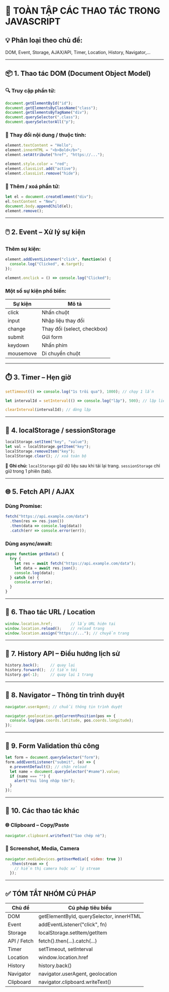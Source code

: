 
# 🧾 TOÀN TẬP CÁC THAO TÁC TRONG JAVASCRIPT

## 💡 Phân loại theo chủ đề:
DOM, Event, Storage, AJAX/API, Timer, Location, History, Navigator,...

---

## 📦 1. Thao tác DOM (Document Object Model)

### 🔍 Truy cập phần tử:
```js
document.getElementById("id");
document.getElementsByClassName("class");
document.getElementsByTagName("div");
document.querySelector(".class");
document.querySelectorAll("p");
```

### 🎯 Thay đổi nội dung / thuộc tính:
```js
element.textContent = "Hello";
element.innerHTML = "<b>Bold</b>";
element.setAttribute("href", "https://...");

element.style.color = "red";
element.classList.add("active");
element.classList.remove("hide");
```

### 🔧 Thêm / xoá phần tử:
```js
let el = document.createElement("div");
el.textContent = "New";
document.body.appendChild(el);
element.remove();
```

---

## 🖱️ 2. Event – Xử lý sự kiện

### Thêm sự kiện:
```js
element.addEventListener("click", function(e) {
  console.log("Clicked", e.target);
});

element.onclick = () => console.log("Clicked");
```

### Một số sự kiện phổ biến:
| Sự kiện     | Mô tả                          |
|-------------|-------------------------------|
| click       | Nhấn chuột                    |
| input       | Nhập liệu thay đổi            |
| change      | Thay đổi (select, checkbox)   |
| submit      | Gửi form                      |
| keydown     | Nhấn phím                     |
| mousemove   | Di chuyển chuột               |

---

## ⏱️ 3. Timer – Hẹn giờ

```js
setTimeout(() => console.log("1s trôi qua"), 1000); // chạy 1 lần

let intervalId = setInterval(() => console.log("lặp"), 500); // lặp liên tục

clearInterval(intervalId); // dừng lặp
```

---

## 💾 4. localStorage / sessionStorage

```js
localStorage.setItem("key", "value");
let val = localStorage.getItem("key");
localStorage.removeItem("key");
localStorage.clear(); // xoá toàn bộ
```

📌 **Ghi chú:** `localStorage` giữ dữ liệu sau khi tải lại trang. `sessionStorage` chỉ giữ trong 1 phiên (tab).

---

## 🌐 5. Fetch API / AJAX

### Dùng Promise:
```js
fetch("https://api.example.com/data")
  .then(res => res.json())
  .then(data => console.log(data))
  .catch(err => console.error(err));
```

### Dùng async/await:
```js
async function getData() {
  try {
    let res = await fetch("https://api.example.com/data");
    let data = await res.json();
    console.log(data);
  } catch (e) {
    console.error(e);
  }
}
```

---

## 📍 6. Thao tác URL / Location

```js
window.location.href;        // lấy URL hiện tại
window.location.reload();    // reload trang
window.location.assign("https://..."); // chuyển trang
```

---

## 🧭 7. History API – Điều hướng lịch sử

```js
history.back();     // quay lại
history.forward();  // tiến tới
history.go(-1);     // quay lại 1 trang
```

---

## 📡 8. Navigator – Thông tin trình duyệt

```js
navigator.userAgent; // chuỗi thông tin trình duyệt

navigator.geolocation.getCurrentPosition(pos => {
  console.log(pos.coords.latitude, pos.coords.longitude);
});
```

---

## 🧪 9. Form Validation thủ công

```js
let form = document.querySelector("form");
form.addEventListener("submit", (e) => {
  e.preventDefault(); // chặn reload
  let name = document.querySelector("#name").value;
  if (name === "") {
    alert("Vui lòng nhập tên");
  }
});
```

---

## 🧰 10. Các thao tác khác

### 🌐 Clipboard – Copy/Paste
```js
navigator.clipboard.writeText("Sao chép nè");
```

### 📸 Screenshot, Media, Camera
```js
navigator.mediaDevices.getUserMedia({ video: true })
  .then(stream => {
    // hiển thị camera hoặc xử lý stream
  });
```

---

## ✅ TÓM TẮT NHÓM CÚ PHÁP

| Chủ đề       | Cú pháp tiêu biểu                         |
|--------------|--------------------------------------------|
| DOM          | getElementById, querySelector, innerHTML   |
| Event        | addEventListener("click", fn)              |
| Storage      | localStorage.setItem/getItem               |
| API / Fetch  | fetch().then(...).catch(...)               |
| Timer        | setTimeout, setInterval                    |
| Location     | window.location.href                       |
| History      | history.back()                             |
| Navigator    | navigator.userAgent, geolocation           |
| Clipboard    | navigator.clipboard.writeText()            |
